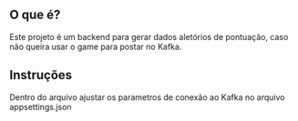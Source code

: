 ## O que é?

Este projeto é um backend para gerar dados aletórios de pontuação, caso não queira usar o game para postar no Kafka.

## Instruções

Dentro do arquivo ajustar os parametros de conexão ao Kafka no arquivo appsettings.json
